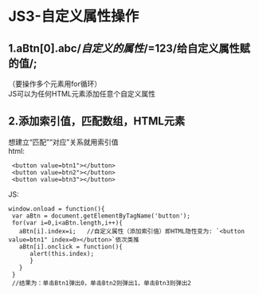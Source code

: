 # JS3-自定义属性操作  
## 1.aBtn[0].abc/*自定义的属性*/=123/给自定义属性赋的值/;  
（要操作多个元素用for循环）  
JS可以为任何HTML元素添加任意个自定义属性  

## 2.添加索引值，匹配数组，HTML元素 

  想建立“匹配”“对应”关系就用索引值   
html:
    
	 <button value=btn1"></button>
	 <button value=btn2"></button>
	 <button value=btn3"></button>  
JS:

	window.onload = function(){
	 var aBtn = document.getElementByTagName('button');
	 for(var i=0,i<aBtn.length,i++){
	   aBtn[i].index=i;   //自定义属性（添加索引值）即HTML隐性变为: `<button value=btn1" index=0></button>`依次类推
	   aBtn[i].onclick = function(){
	      alert(this.index);  
	      }
	   } 
	 } 
	 //结果为：单击Btn1弹出0，单击Btn2则弹出1，单击Btn3则弹出2
